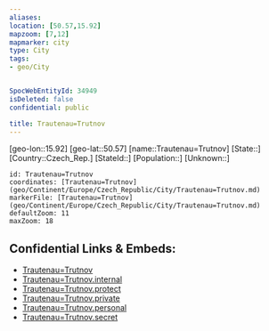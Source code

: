 ```yaml
---
aliases: 
location: [50.57,15.92]
mapzoom: [7,12] 
mapmarker: city 
type: City
tags:
- geo/City


SpocWebEntityId: 34949
isDeleted: false
confidential: public

title: Trautenau=Trutnov
---
```

[geo-lon::15.92]
[geo-lat::50.57]
[name::Trautenau=Trutnov]
[State::]
[Country::Czech_Rep.]
[StateId::]
[Population::]
[Unknown::]


```leaflet
id: Trautenau=Trutnov
coordinates: [Trautenau=Trutnov](geo/Continent/Europe/Czech_Republic/City/Trautenau=Trutnov.md)
markerFile: [Trautenau=Trutnov](geo/Continent/Europe/Czech_Republic/City/Trautenau=Trutnov.md)
defaultZoom: 11 
maxZoom: 18
```


## Confidential Links & Embeds: 
- [Trautenau=Trutnov](../../../../../../_public/geo/Continent/Europe/Czech_Republic/City/Trautenau=Trutnov.md) 
- [Trautenau=Trutnov.internal](../../../../../../_internal/geo/Continent/Europe/Czech_Republic/City/Trautenau=Trutnov.internal.md) 
- [Trautenau=Trutnov.protect](../../../../../../_protect/geo/Continent/Europe/Czech_Republic/City/Trautenau=Trutnov.protect.md) 
- [Trautenau=Trutnov.private](../../../../../../_private/geo/Continent/Europe/Czech_Republic/City/Trautenau=Trutnov.private.md) 
- [Trautenau=Trutnov.personal](../../../../../../_personal/geo/Continent/Europe/Czech_Republic/City/Trautenau=Trutnov.personal.md) 
- [Trautenau=Trutnov.secret](../../../../../../_secret/geo/Continent/Europe/Czech_Republic/City/Trautenau=Trutnov.secret.md) 
